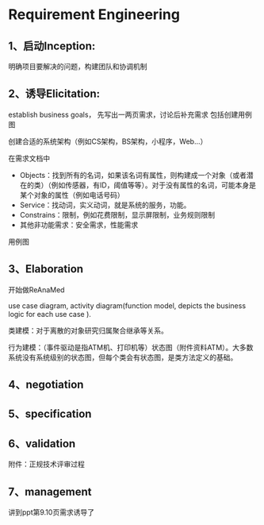 # Requirement Engineering

## 1、启动Inception:

明确项目要解决的问题，构建团队和协调机制

## 2、诱导Elicitation:

establish business goals，
先写出一两页需求，讨论后补充需求
包括创建用例图

创建合适的系统架构（例如CS架构，BS架构，小程序，Web...）

在需求文档中

- Objects：找到所有的名词，如果该名词有属性，则构建成一个对象（或者潜在的类）（例如传感器，有ID，阈值等等）。对于没有属性的名词，可能本身是某个对象的属性（例如电话号码）
- Service：找动词，实义动词，就是系统的服务，功能。
- Constrains：限制，例如花费限制，显示屏限制，业务规则限制
- 其他非功能需求：安全需求，性能需求

用例图





## 3、Elaboration

开始做ReAnaMed

use case diagram, activity diagram(function model, depicts the business logic for each use case ).

类建模：对于离散的对象研究归属聚合继承等关系。

行为建模：（事件驱动是指ATM机、打印机等）状态图（附件资料ATM）。大多数系统没有系统级别的状态图，但每个类会有状态图，是类方法定义的基础。



## 4、negotiation





## 5、specification





## 6、validation 

附件：正规技术评审过程



## 7、management







讲到ppt第9.10页需求诱导了